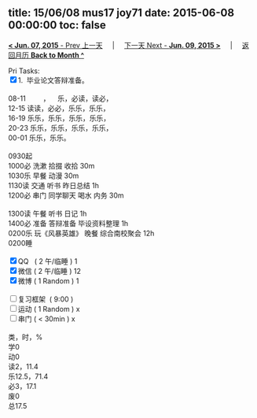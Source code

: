 title: 15/06/08 mus17 joy71
date: 2015-06-08 00:00:00
toc: false
---
[**< Jun. 07, 2015** - Prev 上一天](/lifelogs/2015/06/d07.html) &nbsp; &nbsp; | &nbsp; &nbsp; [下一天 Next - **Jun. 09, 2015 >**](/lifelogs/2015/06/d09.html) &nbsp; &nbsp; |  &nbsp; &nbsp; [返回月历 **Back to Month ^**](/lifelogs/2015/06/index.html)
<br/><div>Pri Tasks:<br clear="none"/><input type="checkbox" checked="true" />1. <span> 毕业论文答辩准备。</span></div><div><div><br clear="none"/></div>08-11         ，    乐，必读，读必，<br clear="none"/>12-15 读读，必必，乐乐，乐乐，</div><div>16-19 乐乐，乐乐，乐乐，乐乐，<br clear="none"/>20-23 乐乐，乐乐，乐乐，乐乐，</div><div>00-01 乐乐，乐乐。<br/><div><br clear="none"/></div>0930起<br clear="none"/>1000必 洗漱 拾掇 收拾 30m</div><div>1030乐 早餐 动漫 30m</div><div>1130读 交通 听书 昨日总结 1h</div><div>1200必 串门 同学聊天 喝水 内务 30m</div><div><div><br clear="none"/></div>1300读 午餐 听书 日记 1h</div><div>1400必 准备 答辩准备 毕设资料整理 1h</div><div>0200乐 玩《风暴英雄》 晚餐 综合南校聚会 12h</div><div>0200睡</div><div><br clear="none"/></div><div><input type="checkbox" checked="true" />QQ   ( 2 午/临睡 ) 1<br clear="none"/><input type="checkbox" checked="true" />微信 ( 2 午/临睡 ) 12</div><div><input type="checkbox" checked="true" />微博 ( 1 Random ) 1</div><div><br clear="none"/></div><div><input type="checkbox" />复习框架  ( 9:00 ) <br clear="none"/></div><div><input type="checkbox" />运动 ( 1 Random ) x</div><div><input type="checkbox" />串门 ( < 30min ) x</div><div><div><br clear="none"/></div>类，时，%<br clear="none"/>学0<br clear="none"/>动0<br clear="none"/>读2，11.4<br clear="none"/>乐12.5，71.4<br clear="none"/>必3，17.1<br clear="none"/>废0<br clear="none"/>总17.5</div>